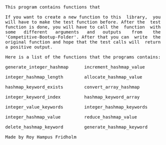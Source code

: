 
<pre>
This program contains functions that

If you want to create a new function to this  library,  you
will have to make the test function before. After the  test
function is done, you will have to call the  function  with
some   different   arguments   and   outputs    from    the
'Competitive-Bootup-Folder'. After that you can  write  the
original function and hope that the test calls will  return
a positive output.

Here is a list of the functions that the programs contains:

generate_integer_hashmap      increment_hashmap_value

integer_hashmap_length        allocate_hashmap_value

hashmap_keyword_exists        convert_array_hashmap

integer_keyword_index         hashmap_keyword_array

integer_value_keywords        integer_hashmap_keywords

integer_hashmap_value         reduce_hashmap_value

delete_hashmap_keyword        generate_hashmap_keyword

Made by Roy Hampus Fridholm
</pre>
